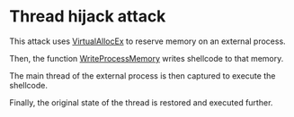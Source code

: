# Thread hijack attack



This attack uses [VirtualAllocEx](https://msdn.microsoft.com/en-us/library/windows/desktop/aa366890%28v=vs.85%29.aspx?f=255&MSPPError=-2147217396) to reserve memory on an external process.



Then, the function [WriteProcessMemory](https://msdn.microsoft.com/de-de/library/windows/desktop/ms681674(v=vs.85).aspx) writes shellcode to that memory.


The main thread of the external process is then captured to execute the shellcode.



Finally, the original state of the thread is restored and executed further.
